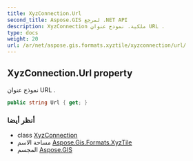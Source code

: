 ```yaml
---
title: XyzConnection.Url
second_title: Aspose.GIS لمرجع .NET API
description: XyzConnection ملكية. نموذج عنوان URL .
type: docs
weight: 20
url: /ar/net/aspose.gis.formats.xyztile/xyzconnection/url/
---
```

## XyzConnection.Url property

نموذج عنوان URL .

```csharp
public string Url { get; }
```

### أنظر أيضا

* class [XyzConnection](../)
* مساحة الاسم [Aspose.Gis.Formats.XyzTile](../../xyzconnection/)
* المجسم [Aspose.GIS](../../../)



